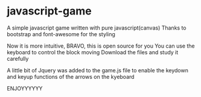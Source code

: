# javascript-game
A simple javascript game written  with pure javascript(canvas)
Thanks to bootstrap and font-awesome for the styling 

Now it is more intuitive, BRAVO, this is open source for you
You can use the keyboard to control the block moving
Download the files and study it carefully

A little bit of Jquery was added to the game.js file to enable the keydown and keyup functions of the arrows on the kyeboard


ENJOYYYYYY
